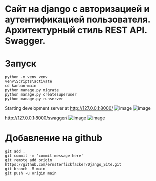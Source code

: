 # Сайт на django с авторизацией и аутентификацией пользователя. Архитектурный стиль REST API. Swagger.
# Запуск 
```
python -m venv venv
venv\Scripts\activate
cd kanban-main
python manage.py migrate
python manage.py createsuperuser
python manage.py runserver
```
Starting development server at http://127.0.0.1:8000/
![image](https://github.com/ernsterfickfacker/Django_Site/assets/93219479/fbebbab3-e304-48ed-b624-052b1d3d2e28)
![image](https://github.com/ernsterfickfacker/Django_Site/assets/93219479/3fd462cd-697d-4d9b-8444-9d7030cb793e)

http://127.0.0.1:8000/swagger/ 
![image](https://github.com/ernsterfickfacker/Django_Site/assets/93219479/229667ba-5915-49d1-b525-fe964d8248df)
![image](https://github.com/ernsterfickfacker/Django_Site/assets/93219479/1a1c7d3f-eb7c-4b72-b862-5d9525618407)


# Добавление на github
```
git add .
git commit -m 'commit message here'
git remote add origin https://github.com/ernsterfickfacker/Django_Site.git 
git branch -M main
git push -u origin main
```
